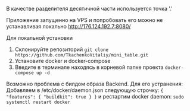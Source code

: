 

В качестве разделителя десятичной части используется точка '.'

Приложение запущенно на VPS и попробовать его можно не устанавливая локально http://176.124.192.7:8080/

Для локальной установки 
1. Склонируйте репозиторий `git clone https://github.com/TkachenkoVitaliy/mini_table.git`
2. Установите docker и docker-compose
3. Введите в терминале находясь в корневой папке проекта `docker-compose up -d`

Возможно проблема с билдом образа Backend. Для его устранения:
Добавляем в /etc/docker/daemon.json следующую строчку:
`{ "features": { "buildkit": true } }`
и рестартим docker daemon:
`sudo systemctl restart docker`